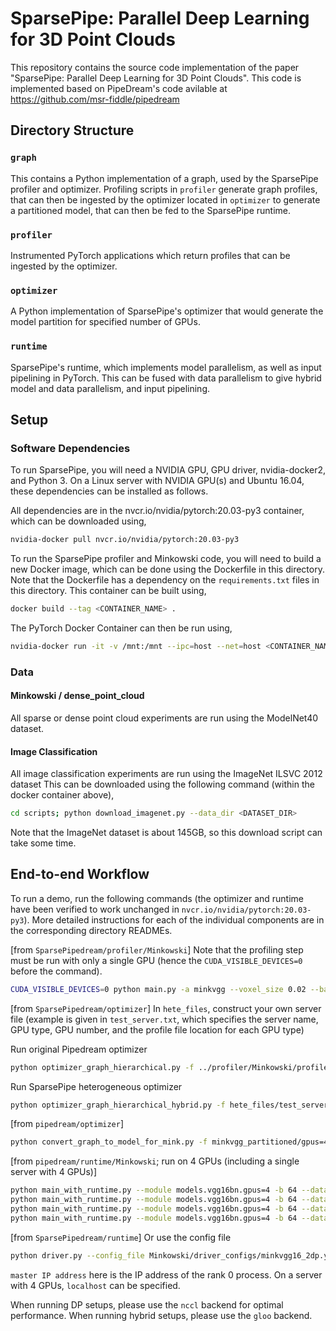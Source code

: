 # SparsePipe: Parallel Deep Learning for 3D Point Clouds

This repository contains the source code implementation of the paper
"SparsePipe: Parallel Deep Learning for 3D Point Clouds". This code is
implemented based on PipeDream's code avilable at https://github.com/msr-fiddle/pipedream 

## Directory Structure

### `graph`

This contains a Python implementation of a graph, used by the SparsePipe profiler
and optimizer. Profiling scripts in `profiler` generate graph profiles, that can
then be ingested by the optimizer located in `optimizer` to generate a partitioned
model, that can then be fed to the SparsePipe runtime.

### `profiler`

Instrumented PyTorch applications which return profiles that can be ingested by
the optimizer.

### `optimizer`

A Python implementation of SparsePipe's optimizer that would generate the model
partition for specified number of GPUs.

### `runtime`

SparsePipe's runtime, which implements model parallelism, as well as input
pipelining in PyTorch. This can be fused with data parallelism to give hybrid
model and data parallelism, and input pipelining.

## Setup

### Software Dependencies

To run SparsePipe, you will need a NVIDIA GPU, GPU driver, nvidia-docker2,
and Python 3. On a Linux server with NVIDIA GPU(s) and Ubuntu 16.04, these dependencies can be installed
as follows.

All dependencies are in the nvcr.io/nvidia/pytorch:20.03-py3 container, which can be downloaded using,

```bash
nvidia-docker pull nvcr.io/nvidia/pytorch:20.03-py3
```

To run the SparsePipe profiler and Minkowski code, you will need to build a new Docker image,
which can be done using the Dockerfile in this directory. Note that the Dockerfile has a 
dependency on the `requirements.txt` files in this directory. This container can be built using,

```bash
docker build --tag <CONTAINER_NAME> .
```

The PyTorch Docker Container can then be run using,

```bash
nvidia-docker run -it -v /mnt:/mnt --ipc=host --net=host <CONTAINER_NAME> /bin/bash
```

### Data

#### Minkowski / dense\_point\_cloud
All sparse or dense point cloud experiments are run using the ModelNet40 dataset.

#### Image Classification
All image classification experiments are run using the ImageNet ILSVC 2012 dataset
This can be downloaded using the following command (within the docker container above),

```bash
cd scripts; python download_imagenet.py --data_dir <DATASET_DIR>
```
Note that the ImageNet dataset is about 145GB, so this download script can take some time.


## End-to-end Workflow

To run a demo, run the following commands (the optimizer and runtime have been verified to work unchanged in `nvcr.io/nvidia/pytorch:20.03-py3`).
More detailed instructions for each of the individual components are in the corresponding directory READMEs.

[from `SparsePipedream/profiler/Minkowski`]
Note that the profiling step must be run with only a single GPU (hence the `CUDA_VISIBLE_DEVICES=0` before the command).

```bash
CUDA_VISIBLE_DEVICES=0 python main.py -a minkvgg --voxel_size 0.02 --batch_size 64 --dataset <path to ImageNet directory> --verbose
```

[from `SparsePipedream/optimizer`]
In `hete_files`, construct your own server file (example is given in `test_server.txt`, which specifies the server name, GPU type, GPU number, and the profile file location for each GPU type)

Run original Pipedream optimizer

```bash
python optimizer_graph_hierarchical.py -f ../profiler/Minkowski/profiles/minkvgg/minkvgg_v0.02_b64_RTX/graph.txt -n 4 -b 100000000 --activation_compression_ratio 1 -o minkvgg_partitioned
```

Run SparsePipe heterogeneous optimizer

```bash
python optimizer_graph_hierarchical_hybrid.py -f hete_files/test_server.txt -b 100000000 --activation_compression_ratio 1 -o minkvgg_partitioned
```

[from `pipedream/optimizer`]

```bash
python convert_graph_to_model_for_mink.py -f minkvgg_partitioned/gpus=4.txt -n MinkVggPartitioned -a minkvgg16 -o ../runtime/Minkowski/models/vgg16bn/gpus=4 --stage_to_num_ranks 0:3,1:1
```

[from `pipedream/runtime/Minkowski`; run on 4 GPUs (including a single server with 4 GPUs)]

```bash
python main_with_runtime.py --module models.vgg16bn.gpus=4 -b 64 --data_dir <path to ImageNet> --rank 0 --local_rank 0 --master_addr <master IP address> --config_path models/vgg16bn/gpus=4/hybrid_conf.json --distributed_backend gloo
python main_with_runtime.py --module models.vgg16bn.gpus=4 -b 64 --data_dir <path to ImageNet> --rank 1 --local_rank 1 --master_addr <master IP address> --config_path models/vgg16bn/gpus=4/hybrid_conf.json --distributed_backend gloo
python main_with_runtime.py --module models.vgg16bn.gpus=4 -b 64 --data_dir <path to ImageNet> --rank 2 --local_rank 2 --master_addr <master IP address> --config_path models/vgg16bn/gpus=4/hybrid_conf.json --distributed_backend gloo
python main_with_runtime.py --module models.vgg16bn.gpus=4 -b 64 --data_dir <path to ImageNet> --rank 3 --local_rank 3 --master_addr <master IP address> --config_path models/vgg16bn/gpus=4/hybrid_conf.json --distributed_backend gloo
```
[from `SparsePipedream/runtime`]
Or use the config file
```bash
python driver.py --config_file Minkowski/driver_configs/minkvgg16_2dp.yml --launch_single_container --mount_directories <directory/to/SparsePipedream>
```

`master IP address` here is the IP address of the rank 0 process. On a server with 4 GPUs, `localhost` can be specified.

When running DP setups, please use the `nccl` backend for optimal performance. When running hybrid setups, please use
the `gloo` backend.





